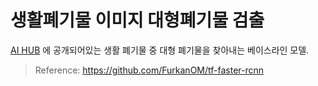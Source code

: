 # 생활폐기물 이미지 대형폐기물 검출

[AI HUB](https://aihub.or.kr/) 에 공개되어있는 생활 폐기물 중 대형 폐기물을 찾아내는 베이스라인 모델.

> Reference: https://github.com/FurkanOM/tf-faster-rcnn